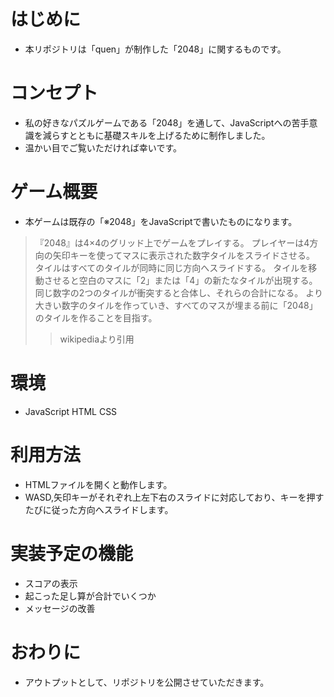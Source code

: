 # はじめに
- 本リポジトリは「quen」が制作した「2048」に関するものです。
# コンセプト
- 私の好きなパズルゲームである「2048」を通して、JavaScriptへの苦手意識を減らすとともに基礎スキルを上げるために制作しました。
- 温かい目でご覧いただければ幸いです。
# ゲーム概要
- 本ゲームは既存の「※2048」をJavaScriptで書いたものになります。
> 『2048』は4×4のグリッド上でゲームをプレイする。
> プレイヤーは4方向の矢印キーを使ってマスに表示された数字タイルをスライドさせる。
> タイルはすべてのタイルが同時に同じ方向へスライドする。
> タイルを移動させると空白のマスに「2」または「4」の新たなタイルが出現する。
> 同じ数字の2つのタイルが衝突すると合体し、それらの合計になる。
> より大きい数字のタイルを作っていき、すべてのマスが埋まる前に「2048」のタイルを作ることを目指す。
>> wikipediaより引用
<!-- # デモ動画 -->
# 環境
- JavaScript HTML CSS
# 利用方法
- HTMLファイルを開くと動作します。
- WASD,矢印キーがそれぞれ上左下右のスライドに対応しており、キーを押すたびに従った方向へスライドします。
# 実装予定の機能
- スコアの表示
 - 起こった足し算が合計でいくつか
- メッセージの改善
# おわりに
- アウトプットとして、リポジトリを公開させていただきます。